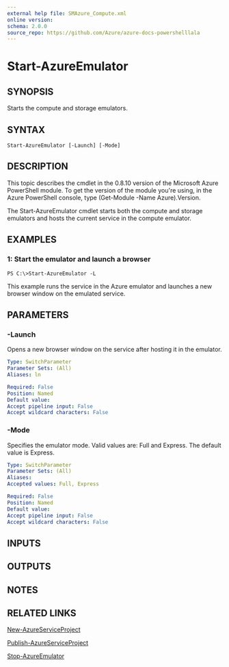 ```yaml
---
external help file: SMAzure_Compute.xml
online version: 
schema: 2.0.0
source_repo: https://github.com/Azure/azure-docs-powershelllala
---
```


# Start-AzureEmulator
## SYNOPSIS
Starts the compute and storage emulators.

## SYNTAX

```
Start-AzureEmulator [-Launch] [-Mode]
```

## DESCRIPTION
This topic describes the cmdlet in the 0.8.10 version of the Microsoft Azure PowerShell module.
To get the version of the module you're using, in the Azure PowerShell console, type (Get-Module -Name Azure).Version.

The Start-AzureEmulator cmdlet starts both the compute and storage emulators and hosts the current service in the compute emulator.

## EXAMPLES

### 1: Start the emulator and launch a browser
```
PS C:\>Start-AzureEmulator -L
```

This example runs the service in the Azure emulator and launches a new browser window on the emulated service.

## PARAMETERS

### -Launch
Opens a new browser window on the service after hosting it in the emulator.

```yaml
Type: SwitchParameter
Parameter Sets: (All)
Aliases: ln

Required: False
Position: Named
Default value: 
Accept pipeline input: False
Accept wildcard characters: False
```

### -Mode
Specifies the emulator mode.
Valid values are: Full and Express.
The default value is Express.

```yaml
Type: SwitchParameter
Parameter Sets: (All)
Aliases: 
Accepted values: Full, Express

Required: False
Position: Named
Default value: 
Accept pipeline input: False
Accept wildcard characters: False
```

## INPUTS

## OUTPUTS

## NOTES

## RELATED LINKS

[New-AzureServiceProject](68b3e4a9-7aff-4274-bd8c-0f664cb6e65d)

[Publish-AzureServiceProject](4c0c0966-919e-49a6-9d38-c3c97355e281)

[Stop-AzureEmulator](91532648-9270-4b03-bd43-6fb7259a0df3)

